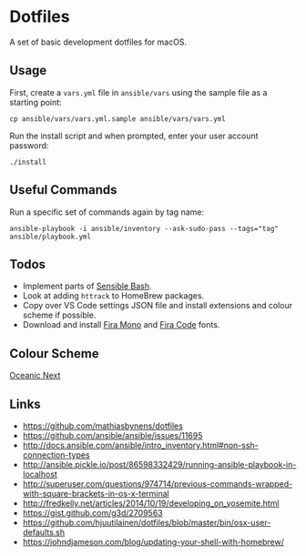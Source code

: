 # Dotfiles
A set of basic development dotfiles for macOS.

## Usage
First, create a `vars.yml` file in `ansible/vars` using the sample file as a starting point:
```
cp ansible/vars/vars.yml.sample ansible/vars/vars.yml
```

Run the install script and when prompted, enter your user account password:
```
./install
```

## Useful Commands
Run a specific set of commands again by tag name:
```
ansible-playbook -i ansible/inventory --ask-sudo-pass --tags="tag" ansible/playbook.yml
```

## Todos
* Implement parts of [Sensible Bash](http://mrzool.cc/writing/sensible-bash/).
* Look at adding `httrack` to HomeBrew packages.
* Copy over VS Code settings JSON file and install extensions and colour scheme if possible.
* Download and install [Fira Mono](https://github.com/mozilla/Fira) and [Fira Code](https://github.com/tonsky/FiraCode) fonts.

## Colour Scheme
[Oceanic Next](https://github.com/voronianski/oceanic-next-color-scheme)

## Links
- https://github.com/mathiasbynens/dotfiles
- https://github.com/ansible/ansible/issues/11695
- http://docs.ansible.com/ansible/intro_inventory.html#non-ssh-connection-types
- http://ansible.pickle.io/post/86598332429/running-ansible-playbook-in-localhost
- http://superuser.com/questions/974714/previous-commands-wrapped-with-square-brackets-in-os-x-terminal
- http://fredkelly.net/articles/2014/10/19/developing_on_yosemite.html
- https://gist.github.com/g3d/2709563
- https://github.com/hjuutilainen/dotfiles/blob/master/bin/osx-user-defaults.sh
- https://johndjameson.com/blog/updating-your-shell-with-homebrew/
